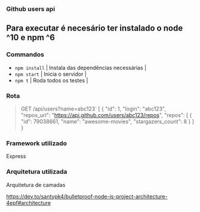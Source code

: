 ### Github users api

## Para executar é necesário ter instalado o node ^10 e npm ^6

### Commandos


- `npm install` | Instala das dependências necessárias |
- `npm start` | Inicia o servidor |
- `npm t` | Roda todos os testes |

### Rota

> GET /api/users?name=abc123`
> [
>     {
>        "id": 1,
>        "login": "abc123",
>        "repos_url": "https://api.github.com/users/abc123/repos",
>        "repos": [
>            {
>                "id": 79038661,
>                "name": "awesome-movies",
>                "stargazers_count": 8
>            }
>        ]
>}

### Framework utilizado 
Express

### Arquitetura utilizada
Arquitetura de camadas

https://dev.to/santypk4/bulletproof-node-js-project-architecture-4epf#architecture

